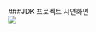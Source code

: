 ###JDK 프로젝트 시연화면
<br/>
[![](https://img.youtube.com/vi/G9suxlXPZbA/0.jpg)](https://www.youtube.com/embed/G9suxlXPZbA) 
